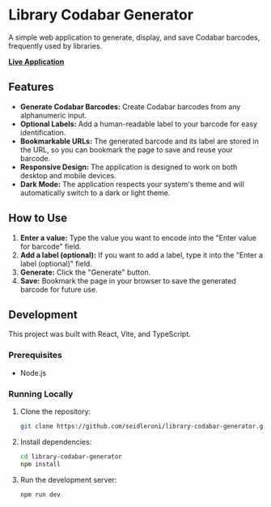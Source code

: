 # Library Codabar Generator

A simple web application to generate, display, and save Codabar barcodes, frequently used by libraries.

**[Live Application](https://seidleroni.github.io/library-codabar-generator/)**

## Features

*   **Generate Codabar Barcodes:** Create Codabar barcodes from any alphanumeric input.
*   **Optional Labels:** Add a human-readable label to your barcode for easy identification.
*   **Bookmarkable URLs:** The generated barcode and its label are stored in the URL, so you can bookmark the page to save and reuse your barcode.
*   **Responsive Design:** The application is designed to work on both desktop and mobile devices.
*   **Dark Mode:** The application respects your system's theme and will automatically switch to a dark or light theme.

## How to Use

1.  **Enter a value:** Type the value you want to encode into the "Enter value for barcode" field.
2.  **Add a label (optional):** If you want to add a label, type it into the "Enter a label (optional)" field.
3.  **Generate:** Click the "Generate" button.
4.  **Save:** Bookmark the page in your browser to save the generated barcode for future use.

## Development

This project was built with React, Vite, and TypeScript.

### Prerequisites

*   Node.js

### Running Locally

1.  Clone the repository:
    ```bash
    git clone https://github.com/seidleroni/library-codabar-generator.git
    ```
2.  Install dependencies:
    ```bash
    cd library-codabar-generator
    npm install
    ```
3.  Run the development server:
    ```bash
    npm run dev
    ```